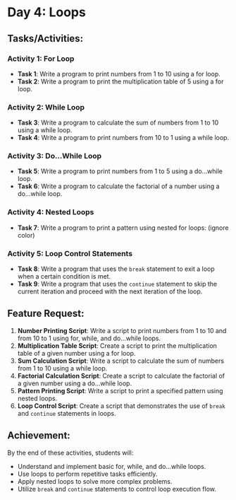# Day 4: Loops

## Tasks/Activities:

### Activity 1: For Loop
- **Task 1**: Write a program to print numbers from 1 to 10 using a for loop.
- **Task 2**: Write a program to print the multiplication table of 5 using a for loop.

### Activity 2: While Loop
- **Task 3**: Write a program to calculate the sum of numbers from 1 to 10 using a while loop.
- **Task 4**: Write a program to print numbers from 10 to 1 using a while loop.

### Activity 3: Do...While Loop
- **Task 5**: Write a program to print numbers from 1 to 5 using a do...while loop.
- **Task 6**: Write a program to calculate the factorial of a number using a do...while loop.

### Activity 4: Nested Loops
- **Task 7**: Write a program to print a pattern using nested for loops: (ignore color)

### Activity 5: Loop Control Statements
- **Task 8**: Write a program that uses the `break` statement to exit a loop when a certain condition is met.
- **Task 9**: Write a program that uses the `continue` statement to skip the current iteration and proceed with the next iteration of the loop.

## Feature Request:
1. **Number Printing Script**: Write a script to print numbers from 1 to 10 and from 10 to 1 using for, while, and do...while loops.
2. **Multiplication Table Script**: Create a script to print the multiplication table of a given number using a for loop.
3. **Sum Calculation Script**: Write a script to calculate the sum of numbers from 1 to 10 using a while loop.
4. **Factorial Calculation Script**: Create a script to calculate the factorial of a given number using a do...while loop.
5. **Pattern Printing Script**: Write a script to print a specified pattern using nested loops.
6. **Loop Control Script**: Create a script that demonstrates the use of `break` and `continue` statements in loops.

## Achievement:
By the end of these activities, students will:
- Understand and implement basic for, while, and do...while loops.
- Use loops to perform repetitive tasks efficiently.
- Apply nested loops to solve more complex problems.
- Utilize `break` and `continue` statements to control loop execution flow.
